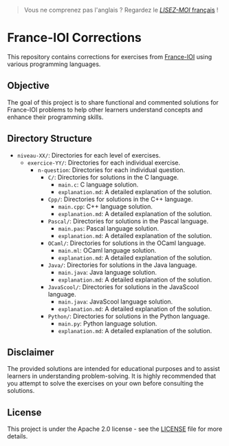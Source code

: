 > Vous ne comprenez pas l'anglais ? Regardez le [*LISEZ-MOI* français](./README.md) !

# France-IOI Corrections

This repository contains corrections for exercises from [France-IOI](http://www.france-ioi.org/) using various programming languages.

## Objective

The goal of this project is to share functional and commented solutions for France-IOI problems to help other learners understand concepts and enhance their programming skills.

## Directory Structure

- `niveau-XX/`: Directories for each level of exercises.
  - `exercice-YY/`: Directories for each individual exercise.
    - `n-question`: Directories for each individual question.
      - `C/`: Directories for solutions in the C language.
        - `main.c`: C language solution.
        - `explanation.md`: A detailed explanation of the solution.
      - `Cpp/`: Directories for solutions in the C++ language.
        - `main.cpp`: C++ language solution.
        - `explanation.md`: A detailed explanation of the solution.
      - `Pascal/`: Directories for solutions in the Pascal language.
        - `main.pas`: Pascal language solution.
        - `explanation.md`: A detailed explanation of the solution.
      - `OCaml/`: Directories for solutions in the OCaml language.
        - `main.ml`: OCaml language solution.
        - `explanation.md`: A detailed explanation of the solution.
      - `Java/`: Directories for solutions in the Java language.
        - `main.java`: Java language solution.
        - `explanation.md`: A detailed explanation of the solution.
      - `JavaScool/`: Directories for solutions in the JavaScool language.
        - `main.java`: JavaScool language solution.
        - `explanation.md`: A detailed explanation of the solution.
      - `Python/`: Directories for solutions in the Python language.
        - `main.py`: Python language solution.
        - `explanation.md`: A detailed explanation of the solution.

## Disclaimer

The provided solutions are intended for educational purposes and to assist learners in understanding problem-solving. It is highly recommended that you attempt to solve the exercises on your own before consulting the solutions.

## License

This project is under the Apache 2.0 license - see the [LICENSE](LICENSE) file for more details.
